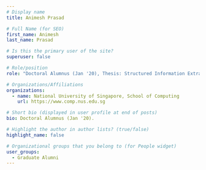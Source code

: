 ```yaml
---
# Display name
title: Animesh Prasad

# Full Name (for SEO) 
first_name: Animesh
last_name: Prasad

# Is this the primary user of the site?
superuser: false

# Role/position
role: "Doctoral Alumnus (Jan '20), Thesis: Structured Information Extraction for Scientific Documents."

# Organizations/Affiliations
organizations:
  - name: National University of Singapore, School of Computing
    url: https://www.comp.nus.edu.sg

# Short bio (displayed in user profile at end of posts)
bio: Doctoral Alumnus (Jan '20). 

# Highlight the author in author lists? (true/false)
highlight_name: false

# Organizational groups that you belong to (for People widget)
user_groups:
  - Graduate Alumni
---
```

